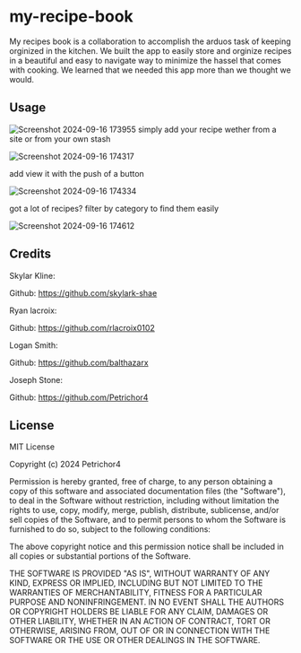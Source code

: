 # my-recipe-book
My recipes book is a collaboration to accomplish the arduos task of keeping orginized in the kitchen.
We built the app to easily store and orginize recipes in a beautiful and easy to navigate way to minimize the hassel that comes with cooking.
We learned that we needed this app more than we thought we would.
## Usage 

![Screenshot 2024-09-16 173955](https://github.com/user-attachments/assets/69bab77f-106f-4856-8b0d-15c6110f5ef2)
simply add your recipe wether from a site or from your own stash

![Screenshot 2024-09-16 174317](https://github.com/user-attachments/assets/f25e580f-dabb-4c79-8d46-3f6f0d53b4b7)

add view it with the push of a button

![Screenshot 2024-09-16 174334](https://github.com/user-attachments/assets/45da285b-6bde-4b8b-aed7-565612524125)

got a lot of recipes? filter by category to find them easily

![Screenshot 2024-09-16 174612](https://github.com/user-attachments/assets/c5b497a2-3aa1-472a-854e-03c275809531)

## Credits

Skylar Kline:

Github: https://github.com/skylark-shae

Ryan lacroix:

Github: https://github.com/rlacroix0102

Logan Smith: 

Github: https://github.com/balthazarx

Joseph Stone:

Github: https://github.com/Petrichor4

## License

MIT License

Copyright (c) 2024 Petrichor4

Permission is hereby granted, free of charge, to any person obtaining a copy
of this software and associated documentation files (the "Software"), to deal
in the Software without restriction, including without limitation the rights
to use, copy, modify, merge, publish, distribute, sublicense, and/or sell
copies of the Software, and to permit persons to whom the Software is
furnished to do so, subject to the following conditions:

The above copyright notice and this permission notice shall be included in all
copies or substantial portions of the Software.

THE SOFTWARE IS PROVIDED "AS IS", WITHOUT WARRANTY OF ANY KIND, EXPRESS OR
IMPLIED, INCLUDING BUT NOT LIMITED TO THE WARRANTIES OF MERCHANTABILITY,
FITNESS FOR A PARTICULAR PURPOSE AND NONINFRINGEMENT. IN NO EVENT SHALL THE
AUTHORS OR COPYRIGHT HOLDERS BE LIABLE FOR ANY CLAIM, DAMAGES OR OTHER
LIABILITY, WHETHER IN AN ACTION OF CONTRACT, TORT OR OTHERWISE, ARISING FROM,
OUT OF OR IN CONNECTION WITH THE SOFTWARE OR THE USE OR OTHER DEALINGS IN THE
SOFTWARE.

